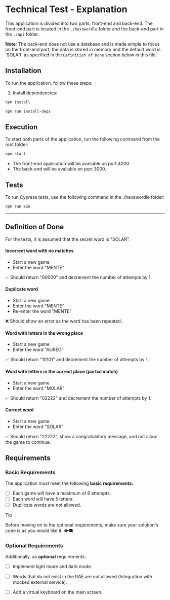 # Technical Test - Explanation

This application is divided into two parts: front-end and back-end. The front-end part is located in the `./hexawordle` folder and the back-end part in the `./api` folder.

**Note**: The back-end does not use a database and is made simple to focus on the front-end part; the data is stored in memory and the default word is 'SOLAR' as specified in the `Definition of Done` section below in this file.

## Installation

To run the application, follow these steps:

1. Install dependencies:

```sh
npm install
```

```sh
npm run install-deps
```

## Execution

To start both parts of the application, run the following command from the root folder:

```sh
npm start
```

- The front-end application will be available on port 4200.
- The back-end will be available on port 3000.

## Tests

To run Cypress tests, use the following command in the ./hexawordle folder:

```sh
npm run e2e
```

---

## Definition of Done

For the tests, it is assumed that the secret word is "SOLAR".

#### Incorrect word with no matches

- Start a new game
- Enter the word "MENTE"

✅ Should return "00000" and decrement the number of attempts by 1.

#### Duplicate word

- Start a new game
- Enter the word "MENTE"
- Re-enter the word "MENTE"

❌ Should show an error as the word has been repeated.

#### Word with letters in the wrong place

- Start a new game
- Enter the word "AUREO"

✅ Should return "10101" and decrement the number of attempts by 1.

#### Word with letters in the correct place (partial match)

- Start a new game
- Enter the word "MOLAR"

✅ Should return "02222" and decrement the number of attempts by 1.

#### Correct word

- Start a new game
- Enter the word "SOLAR"

✅ Should return "22222", show a congratulatory message, and not allow the game to continue.

## Requirements

### Basic Requirements

The application must meet the following **basic requirements:**

- [ ] Each game will have a maximum of 6 attempts.
- [ ] Each word will have 5 letters.
- [ ] Duplicate words are not allowed.

> [!TIP]
> Before moving on to the optional requirements, make sure your solution's code is as you would like it. :eye_speech_bubble:

### Optional Requirements

Additionally, as **optional** requirements:

- [ ] Implement light mode and dark mode.
- [ ] Words that do not exist in the RAE are not allowed (Integration with mocked external service).
- [ ] Add a virtual keyboard on the main screen.

